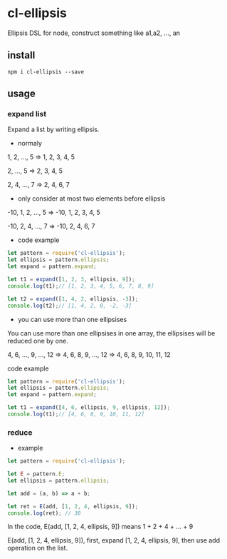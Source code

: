 # cl-ellipsis

Ellipsis DSL for node, construct something like a1,a2, ..., an

## install

`npm i cl-ellipsis --save`

## usage

### expand list

Expand a list by writing ellipsis.

- normaly

1, 2, ..., 5 => 1, 2, 3, 4, 5

2, ..., 5 => 2, 3, 4, 5

2, 4, ..., 7 => 2, 4, 6, 7

- only consider at most two elements before ellipsis

-10, 1, 2, ..., 5 => -10, 1, 2, 3, 4, 5

-10, 2, 4, ..., 7 => -10, 2, 4, 6, 7

- code example

```js
let pattern = require('cl-ellipsis');
let ellipsis = pattern.ellipsis;
let expand = pattern.expand;

let t1 = expand([1, 2, 3, ellipsis, 9]); 
console.log(t1);// [1, 2, 3, 4, 5, 6, 7, 8, 9]

let t2 = expand([1, 4, 2, ellipsis, -3]);
console.log(t2);// [1, 4, 2, 0, -2, -3]
```

- you can use more than one ellipsises

You can use more than one ellipsises in one array, the ellipsises will be reduced one by one.

4, 6, ..., 9, ..., 12 => 4, 6, 8, 9, ..., 12 => 4, 6, 8, 9, 10, 11, 12

code example

```js
let pattern = require('cl-ellipsis');
let ellipsis = pattern.ellipsis;
let expand = pattern.expand;

let t1 = expand([4, 6, ellipsis, 9, ellipsis, 12]); 
console.log(t1);// [4, 6, 8, 9, 10, 11, 12]
```

### reduce

- example

```js
let pattern = require('cl-ellipsis');

let E = pattern.E;
let ellipsis = pattern.ellipsis;

let add = (a, b) => a + b;

let ret = E(add, [1, 2, 4, ellipsis, 9]);
console.log(ret); // 30
```

In the code, E(add, [1, 2, 4, ellipsis, 9]) means 1 + 2 + 4 + ... + 9

E(add, [1, 2, 4, ellipsis, 9]), first, expand [1, 2, 4, ellipsis, 9], then use add operation on the list.
